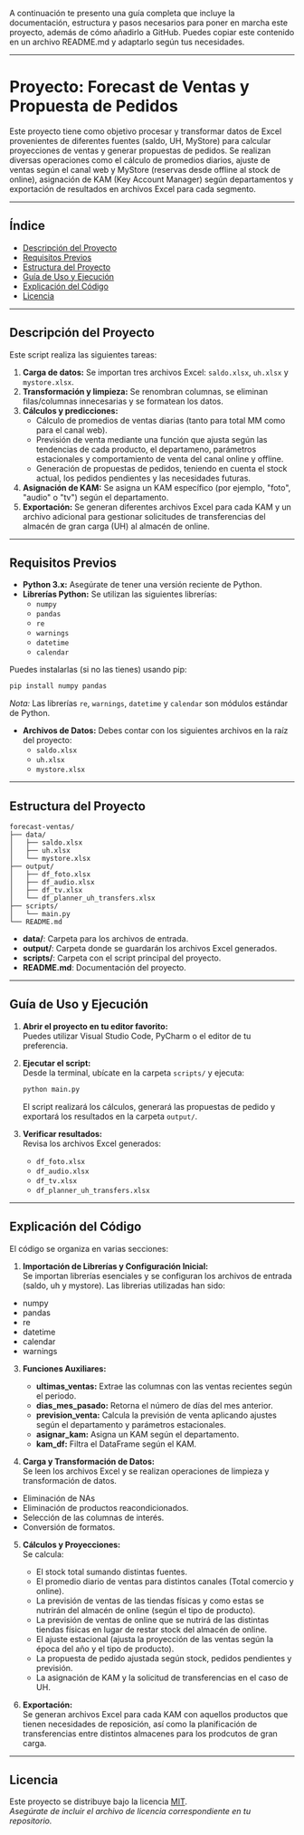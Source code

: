 A continuación te presento una guía completa que incluye la documentación, estructura y pasos necesarios para poner en marcha este proyecto, además de cómo añadirlo a GitHub. Puedes copiar este contenido en un archivo README.md y adaptarlo según tus necesidades.

---

# Proyecto: Forecast de Ventas y Propuesta de Pedidos

Este proyecto tiene como objetivo procesar y transformar datos de Excel provenientes de diferentes fuentes (saldo, UH, MyStore) para calcular proyecciones de ventas y generar propuestas de pedidos. Se realizan diversas operaciones como el cálculo de promedios diarios, ajuste de ventas según el canal web y MyStore (reservas desde offline al stock de online), asignación de KAM (Key Account Manager) según departamentos y exportación de resultados en archivos Excel para cada segmento.

---

## Índice

- [Descripción del Proyecto](#descripción-del-proyecto)
- [Requisitos Previos](#requisitos-previos)
- [Estructura del Proyecto](#estructura-del-proyecto)
- [Guía de Uso y Ejecución](#guía-de-uso-y-ejecución)
- [Explicación del Código](#explicación-del-código)
- [Licencia](#licencia)

---

## Descripción del Proyecto

Este script realiza las siguientes tareas:

1. **Carga de datos:** Se importan tres archivos Excel: `saldo.xlsx`, `uh.xlsx` y `mystore.xlsx`.
2. **Transformación y limpieza:** Se renombran columnas, se eliminan filas/columnas innecesarias y se formatean los datos.
3. **Cálculos y predicciones:**
   - Cálculo de promedios de ventas diarias (tanto para total MM como para el canal web).
   - Previsión de venta mediante una función que ajusta según las tendencias de cada producto, el departameno, parámetros estacionales y comportamiento de venta del canal online y offline.
   - Generación de propuestas de pedidos, teniendo en cuenta el stock actual, los pedidos pendientes y las necesidades futuras.
4. **Asignación de KAM:** Se asigna un KAM específico (por ejemplo, "foto", "audio" o "tv") según el departamento.
5. **Exportación:** Se generan diferentes archivos Excel para cada KAM y un archivo adicional para gestionar solicitudes de transferencias del almacén de gran carga (UH) al almacén de online.

---

## Requisitos Previos

- **Python 3.x:** Asegúrate de tener una versión reciente de Python.
- **Librerías Python:** Se utilizan las siguientes librerías:
  - `numpy`
  - `pandas`
  - `re`
  - `warnings`
  - `datetime`
  - `calendar`

Puedes instalarlas (si no las tienes) usando pip:

```bash
pip install numpy pandas
```

*Nota:* Las librerías `re`, `warnings`, `datetime` y `calendar` son módulos estándar de Python.

- **Archivos de Datos:** Debes contar con los siguientes archivos en la raíz del proyecto:
  - `saldo.xlsx`
  - `uh.xlsx`
  - `mystore.xlsx`

---

## Estructura del Proyecto

```
forecast-ventas/
├── data/
│   ├── saldo.xlsx
│   ├── uh.xlsx
│   └── mystore.xlsx
├── output/
│   ├── df_foto.xlsx
│   ├── df_audio.xlsx
│   ├── df_tv.xlsx
│   └── df_planner_uh_transfers.xlsx
├── scripts/
│   └── main.py
└── README.md
```

- **data/**: Carpeta para los archivos de entrada.
- **output/**: Carpeta donde se guardarán los archivos Excel generados.
- **scripts/**: Carpeta con el script principal del proyecto.
- **README.md**: Documentación del proyecto.

---

## Guía de Uso y Ejecución

1. **Abrir el proyecto en tu editor favorito:**  
   Puedes utilizar Visual Studio Code, PyCharm o el editor de tu preferencia.

2. **Ejecutar el script:**  
   Desde la terminal, ubícate en la carpeta `scripts/` y ejecuta:

   ```bash
   python main.py
   ```

   El script realizará los cálculos, generará las propuestas de pedido y exportará los resultados en la carpeta `output/`.

3. **Verificar resultados:**  
   Revisa los archivos Excel generados:
   - `df_foto.xlsx`
   - `df_audio.xlsx`
   - `df_tv.xlsx`
   - `df_planner_uh_transfers.xlsx`

---

## Explicación del Código

El código se organiza en varias secciones:

1. **Importación de Librerías y Configuración Inicial:**  
   Se importan librerías esenciales y se configuran los archivos de entrada (saldo, uh y mystore).
   Las librerias utilizadas han sido:
- numpy
- pandas
- re
- datetime
- calendar
- warnings

3. **Funciones Auxiliares:**
   - **ultimas_ventas:** Extrae las columnas con las ventas recientes según el periodo.
   - **dias_mes_pasado:** Retorna el número de días del mes anterior.
   - **prevision_venta:** Calcula la previsión de venta aplicando ajustes según el departamento y parámetros estacionales.
   - **asignar_kam:** Asigna un KAM según el departamento.
   - **kam_df:** Filtra el DataFrame según el KAM.

4. **Carga y Transformación de Datos:**  
   Se leen los archivos Excel y se realizan operaciones de limpieza y transformación de datos.
  - Eliminación de NAs
  - Eliminación de productos reacondicionados.
  - Selección de las columnas de interés.
  - Conversión de formatos.

5. **Cálculos y Proyecciones:**  
   Se calcula:
   - El stock total sumando distintas fuentes.
   - El promedio diario de ventas para distintos canales (Total comercio y online).
   - La previsión de ventas de las tiendas físicas y como estas se nutrirán del almacén de online (según el tipo de producto).
   - La previsión de ventas de online que se nutrirá de las distintas tiendas físicas en lugar de restar stock del almacén de online.
   - El ajuste estacional (ajusta la proyección de las ventas según la época del año y el tipo de producto).
   - La propuesta de pedido ajustada según stock, pedidos pendientes y previsión.
   - La asignación de KAM y la solicitud de transferencias en el caso de UH.

6. **Exportación:**  
   Se generan archivos Excel para cada KAM con aquellos productos que tienen necesidades de reposición, así como la planificación de transferencias entre distintos almacenes para los prodcutos de gran carga.

---


## Licencia

Este proyecto se distribuye bajo la licencia [MIT](LICENSE).  
*Asegúrate de incluir el archivo de licencia correspondiente en tu repositorio.*

